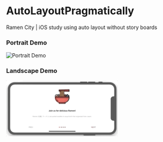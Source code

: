 # AutoLayoutPragmatically
Ramen City | iOS study using auto layout without story boards
<p float="left">
  <h3>Portrait Demo </h3>
  <img src="Demo/ramencity_uhd.gif" width="150" title="Portrait Demo">
  <h3>Landscape Demo </h3>
  <img src="Demo/ramencity_horizontaluhd.gif" height="150" title="Landscape Demo">
</p>
